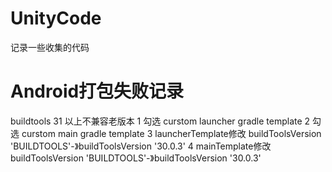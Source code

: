 # UnityCode
记录一些收集的代码

# Android打包失败记录
buildtools 31 以上不兼容老版本
1 勾选 curstom launcher gradle template
2 勾选 curstom main gradle template
3 launcherTemplate修改 buildToolsVersion 'BUILDTOOLS'-》buildToolsVersion '30.0.3'
4 mainTemplate修改 buildToolsVersion 'BUILDTOOLS'-》buildToolsVersion '30.0.3'
